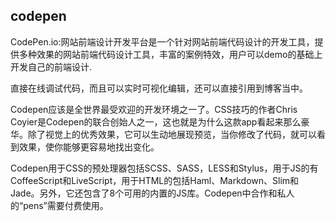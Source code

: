 ## codepen
CodePen.io:网站前端设计开发平台是一个针对网站前端代码设计的开发工具，提供多种效果的网站前端代码设计工具，丰富的案例特效，用户可以demo的基础上开发自己的前端设计.

直接在线调试代码，而且可以实时可视化编辑，还可以直接引用到博客当中。

Codepen应该是全世界最受欢迎的开发环境之一了。CSS技巧的作者Chris Coyier是Codepen的联合创始人之一，这也就是为什么这款app看起来那么豪华。除了视觉上的优秀效果，它可以生动地展现预览，当你修改了代码，就可以看到效果，使你能够更容易地找出变化。

 Codepen用于CSS的预处理器包括SCSS、SASS，LESS和Stylus，用于JS的有CoffeeScript和LiveScript，用于HTML的包括Haml、Markdown、Slim和Jade。另外，它还包含了8个可用的内置的JS库。Codepen中合作和私人的“pens”需要付费使用。